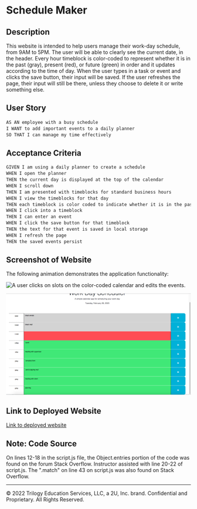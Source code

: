 # Schedule Maker

## Description

This website is intended to help users manage their work-day schedule, from 9AM to 5PM. The user will be able to clearly see the current date, in the header. Every hour timeblock is color-coded to represent whether it is in the past (gray), present (red), or future (green) in order and it updates according to the time of day. When the user types in a task or event and clicks the save button, their input will be saved.  If the user refreshes the page, their input will still be there, unless they choose to delete it or write something else. 

## User Story

```md
AS AN employee with a busy schedule
I WANT to add important events to a daily planner
SO THAT I can manage my time effectively
```

## Acceptance Criteria

```md
GIVEN I am using a daily planner to create a schedule
WHEN I open the planner
THEN the current day is displayed at the top of the calendar
WHEN I scroll down
THEN I am presented with timeblocks for standard business hours
WHEN I view the timeblocks for that day
THEN each timeblock is color coded to indicate whether it is in the past, present, or future
WHEN I click into a timeblock
THEN I can enter an event
WHEN I click the save button for that timeblock
THEN the text for that event is saved in local storage
WHEN I refresh the page
THEN the saved events persist
```

## Screenshot of Website
The following animation demonstrates the application functionality:
<!--START_SECTION:update_image-->
![A user clicks on slots on the color-coded calendar and edits the events.](./Assets/screenshot-schedule-maker.gif)

![Still screenshot of website](./Assets/screenshot-schedule-maker-still.png)
<!--END_SECTION:update_image-->

## Link to Deployed Website
[Link to deployed website](https://gabrielaortiz6.github.io/schedule-maker/)

## Note: Code Source
On lines 12-18 in the script.js file, the Object.entries portion of the code was found on the forum Stack Overflow. Instructor assisted with line 20-22 of script.js. The ".match" on line 43 on script.js was also found on Stack Overflow. 

- - -
© 2022 Trilogy Education Services, LLC, a 2U, Inc. brand. Confidential and Proprietary. All Rights Reserved.
